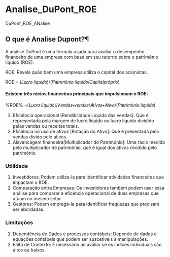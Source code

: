 # Analise_DuPont_ROE
DuPont_ROE_ANalise

## O que é Analise Dupont?¶
A análise DuPont é uma fórmula usada para avaliar o desempenho financeiro de uma empresa com base em seu retorno sobre o patrimônio líquido (ROE).

ROE: Revela quão bem uma empresa utiliza o capital dos acionistas.

ROE = (𝐿𝑢𝑐𝑟𝑜 𝑙𝑖𝑞𝑢𝑖𝑑𝑜)/(𝑃𝑎𝑡𝑟𝑖𝑚ô𝑛𝑖𝑜 𝑙𝑖𝑞𝑢𝑖𝑑𝑜/𝐶𝑎𝑝𝑖𝑡𝑎𝑙𝑝𝑟ó𝑝𝑟𝑖𝑜)

#### Existem três rácios financeiras principais que impulsionam o ROE:

%ROE% =(𝐿𝑢𝑐𝑟𝑜 𝑙𝑖𝑞𝑢𝑖𝑑𝑜)/𝑉𝑒𝑛𝑑𝑎𝑠∗𝑣𝑒𝑛𝑑𝑎𝑠/𝐴𝑡𝑖𝑣𝑜𝑠∗𝐴𝑡𝑖𝑣𝑜/(𝑃𝑎𝑡𝑟𝑖𝑚ó𝑛𝑖𝑜 𝑙𝑖𝑞𝑢𝑖𝑑𝑜)

1. Eficiência operacional [Rendibilidade Liquida das vendas]: Que é representada pela margem de lucro líquido ou lucro líquido dividido pelas vendas ou receitas totais.
2. Eficiência no uso de ativos [Rotação do Ativo]: Que é presentada pela vendas divido pelo ativos.
3.  Alavancagem financeira[Multiplicador do Património]: Uma rácio medida pelo multiplicador de patrimônio, que é igual dos ativos dividido pelo patrimônio.

### Utilidade
1. Investidores: Podem utiliza-la para identificar atividades financeiras que impactam o ROE.
2. Comparação entra Empresas: Os investidores também podem usar essa análise para comparar a eficéncia operacional de duas empresas que atuam no mesmo setor. 
3. Gestores: Podem empregá-la para identificar fraquezas que precisam ser abordadas. 


### Limitações
1. Dependência de Dados e processos contábeis: Depende de dados e equações contábeis que podem ser suscetiveis a manipulações.
2. Falta de Contexto: É necessário ao avaliar se os indices individuais são altos ou baixos.
